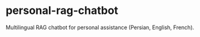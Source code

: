 # personal-rag-chatbot
Multilingual RAG chatbot for personal assistance (Persian, English, French).
